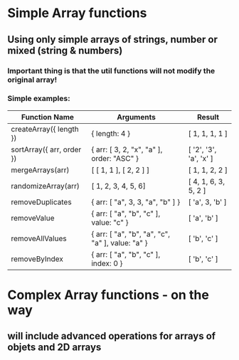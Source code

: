 # Simple Array functions 

## Using only simple arrays of strings, number or mixed (string & numbers)
### Important thing is that the util functions will not modify the original array!
### Simple examples:
|Function Name|Arguments|Result|
|----------------|------------|--------------|
| createArray({ length }) | { length: 4 } | [ 1, 1, 1, 1 ] |
| sortArray({ arr, order }) | { arr: [ 3, 2, "x", "a" ], order: "ASC" } | [ '2', '3', 'a', 'x' ] |
| mergeArrays(arr) | [ [ 1, 1 ], [ 2, 2 ] ] | [ 1, 1, 2, 2 ] |
| randomizeArray(arr) | [ 1, 2, 3, 4, 5, 6] | [ 4, 1, 6, 3, 5, 2 ] |
| removeDuplicates |{ arr: [ "a", 3, 3, "a", "b" ] }| [ 'a', 3, 'b' ] |
| removeValue | { arr: [ "a", "b", "c" ], value: "c" } | [ 'a', 'b' ] |
| removeAllValues | { arr: [ "a", "b", "a", "c", "a" ], value: "a" } | [ 'b', 'c' ] |
| removeByIndex | { arr: [ "a", "b", "c" ], index: 0 } | [ 'b', 'c' ] |

# Complex Array functions - on the way
## will include advanced operations for arrays of objets and 2D arrays

